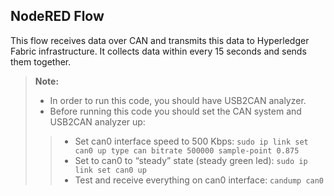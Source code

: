 NodeRED Flow
----------
This flow receives data over CAN and transmits this data to Hyperledger Fabric infrastructure. It collects data within every 15 seconds and sends them together.

> **Note:**
> - In order to run this code, you should have USB2CAN analyzer.
> - Before running this code you should set the CAN system and USB2CAN analyzer up:
> > - Set can0 interface speed to 500 Kbps:
> > ```sudo ip link set can0 up type can bitrate 500000 sample-point 0.875 ```
> > - Set to can0 to “steady” state (steady green led):
> > ```sudo ip link set can0 up``` 
> > - Test and receive everything on can0 interface:
> > ```candump can0```

